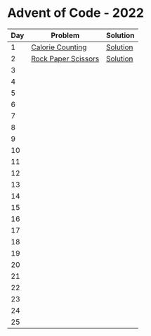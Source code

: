 # Advent of Code - 2022

| Day | Problem                                                  | Solution                                        |
| --- | -------------------------------------------------------- | ----------------------------------------------- |
| 1   | [Calorie Counting](./1-calorie-counting/README.md)       | [Solution](./1-calorie-counting/solution.js)    |
| 2   | [Rock Paper Scissors](./2-rock-paper-scissors/README.md) | [Solution](./2-rock-paper-scissors/solution.js) |
| 3   |                                                          |                                                 |
| 4   |                                                          |                                                 |
| 5   |                                                          |                                                 |
| 6   |                                                          |                                                 |
| 7   |                                                          |                                                 |
| 8   |                                                          |                                                 |
| 9   |                                                          |                                                 |
| 10  |                                                          |                                                 |
| 11  |                                                          |                                                 |
| 12  |                                                          |                                                 |
| 13  |                                                          |                                                 |
| 14  |                                                          |                                                 |
| 15  |                                                          |                                                 |
| 16  |                                                          |                                                 |
| 17  |                                                          |                                                 |
| 18  |                                                          |                                                 |
| 19  |                                                          |                                                 |
| 20  |                                                          |                                                 |
| 21  |                                                          |                                                 |
| 22  |                                                          |                                                 |
| 23  |                                                          |                                                 |
| 24  |                                                          |                                                 |
| 25  |                                                          |                                                 |
